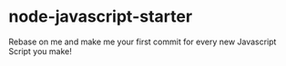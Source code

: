 # node-javascript-starter
Rebase on me and make me your first commit for every new Javascript Script you make!
